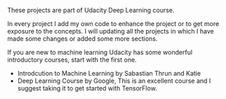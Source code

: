 These projects are part of Udacity Deep Learning course.

In every project I add my own code to enhance the project or to get more exposure to  the concepts. 
I will updating all the projects in which I have made some changes or added some more sections.


If you are new to machine learning Udacity has some wonderful introductory courses, start with the first one.

  - Introdcution to Machine Learning by Sabastian Thrun and Katie
  - Deep Learning Course by Google, This is an excellent course and I suggest taking it to get started with TensorFlow.
